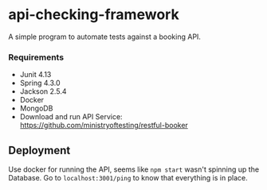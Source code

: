 # api-checking-framework

A simple program to automate tests against a booking API.

### Requirements

* Junit 4.13
* Spring 4.3.0
* Jackson 2.5.4
* Docker
* MongoDB
* Download and run API Service: https://github.com/ministryoftesting/restful-booker

## Deployment

Use docker for running the API, seems like `npm start` wasn't spinning up the Database. Go to `localhost:3001/ping` to know that everything is in place.
